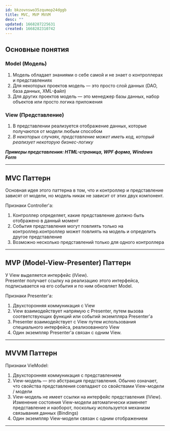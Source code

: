 ```yaml
---
id: bkzovnswo35zqumop24dggb
title: MVC, MVP MVVM
desc: ""
updated: 1668287225631
created: 1668282310742
---
```


## Основные понятия

### **Model (Модель)**

1. Модель обладает знаниями о себе самой и не знает о контроллерах и представлениях
2. Для некоторых проектов модель — это просто слой данных (DAO, база данных, XML-файл)
3. Для других проектов модель — это менеджер базы данных, набор объектов или просто логика приложения

### **View (Представление)**

1. В представлении реализуется отображение данных, которые получаются от модели любым способом
2. _В некоторых случаях, представление может иметь код, который реализует некоторую бизнес-логику_

**_Примеры представления: HTML-страница, WPF форма, Windows Form_**

---

## MVC Паттерн

Основная идея этого паттерна в том, что и контроллер и представление зависят от модели, но модель никак не зависит от этих двух компонент.

Признаки Controller'a:

1. Контроллер определяет, какие представление должно быть отображено в данный момент
2. События представления могут повлиять только на контроллер.контроллер может повлиять на модель и определить другое представление
3. Возможно несколько представлений только для одного контроллера

---

## MVP (Model-View-Presenter) Паттерн

У View выделяется интерфейс (IView).  
Presenter получает ссылку на реализацию этого интерфейса, подписывается на его события и по ним обновляет Model.

Признаки Presenter'a:

1. Двухсторонняя коммуникация с View
2. View взаимодействует напрямую с Presenter, путем вызова соответствующих функций или событий экземпляра Presenter'a
3. Presenter взаимодействует с View путем использования специального интерфейса, реализованного View
4. Один экземпляр Presenter'a связан с одним View.

---

## MVVM Паттерн

Признаки VieModel:

1. Двухсторонняя коммуникация с представлением
2. View-модель — это абстракция представления. Обычно означает, что свойства представления совпадают со свойствами View-модели / модели
3. View-модель не имеет ссылки на интерфейс представления (IView). Изменение состояния View-модели автоматически изменяет представление и наоборот, поскольку используется механизм связывания данных (Bindings)
4. Один экземпляр View-модели связан с одним отображением

---
